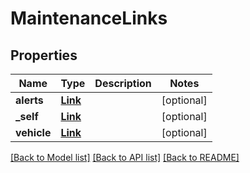 # MaintenanceLinks

## Properties
Name | Type | Description | Notes
------------ | ------------- | ------------- | -------------
**alerts** | [**Link**](Link.md) |  | [optional] 
**_self** | [**Link**](Link.md) |  | [optional] 
**vehicle** | [**Link**](Link.md) |  | [optional] 

[[Back to Model list]](../README.md#documentation-for-models) [[Back to API list]](../README.md#documentation-for-api-endpoints) [[Back to README]](../README.md)


